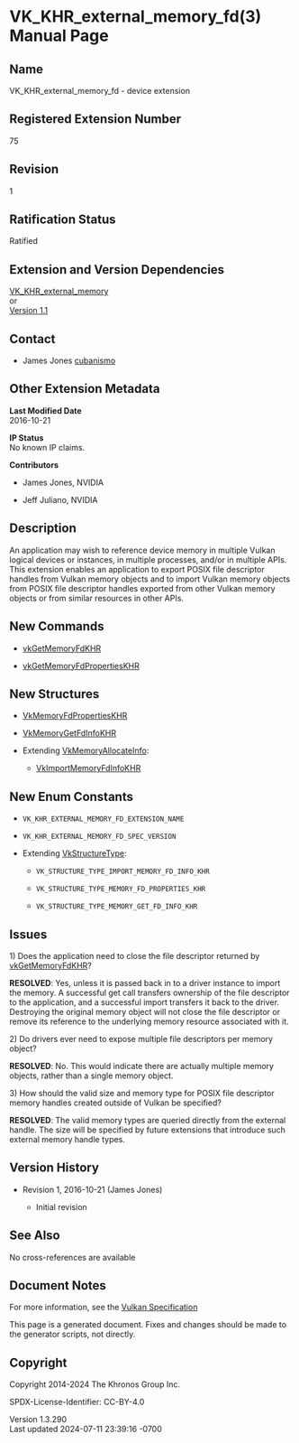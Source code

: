 # VK_KHR_external_memory_fd(3) Manual Page

## Name

VK_KHR_external_memory_fd - device extension



## <a href="#_registered_extension_number" class="anchor"></a>Registered Extension Number

75

## <a href="#_revision" class="anchor"></a>Revision

1

## <a href="#_ratification_status" class="anchor"></a>Ratification Status

Ratified

## <a href="#_extension_and_version_dependencies" class="anchor"></a>Extension and Version Dependencies

[VK_KHR_external_memory](https://registry.khronos.org/vulkan/specs/1.3-extensions/man/html/VK_KHR_external_memory.html)  
or  
[Version 1.1](#versions-1.1)  

## <a href="#_contact" class="anchor"></a>Contact

- James Jones <a
  href="https://github.com/KhronosGroup/Vulkan-Docs/issues/new?body=%5BVK_KHR_external_memory_fd%5D%20@cubanismo%0A*Here%20describe%20the%20issue%20or%20question%20you%20have%20about%20the%20VK_KHR_external_memory_fd%20extension*"
  target="_blank" rel="nofollow noopener"><em></em>cubanismo</a>

## <a href="#_other_extension_metadata" class="anchor"></a>Other Extension Metadata

**Last Modified Date**  
2016-10-21

**IP Status**  
No known IP claims.

**Contributors**  
- James Jones, NVIDIA

- Jeff Juliano, NVIDIA

## <a href="#_description" class="anchor"></a>Description

An application may wish to reference device memory in multiple Vulkan
logical devices or instances, in multiple processes, and/or in multiple
APIs. This extension enables an application to export POSIX file
descriptor handles from Vulkan memory objects and to import Vulkan
memory objects from POSIX file descriptor handles exported from other
Vulkan memory objects or from similar resources in other APIs.

## <a href="#_new_commands" class="anchor"></a>New Commands

- [vkGetMemoryFdKHR](https://registry.khronos.org/vulkan/specs/1.3-extensions/man/html/vkGetMemoryFdKHR.html)

- [vkGetMemoryFdPropertiesKHR](https://registry.khronos.org/vulkan/specs/1.3-extensions/man/html/vkGetMemoryFdPropertiesKHR.html)

## <a href="#_new_structures" class="anchor"></a>New Structures

- [VkMemoryFdPropertiesKHR](https://registry.khronos.org/vulkan/specs/1.3-extensions/man/html/VkMemoryFdPropertiesKHR.html)

- [VkMemoryGetFdInfoKHR](https://registry.khronos.org/vulkan/specs/1.3-extensions/man/html/VkMemoryGetFdInfoKHR.html)

- Extending [VkMemoryAllocateInfo](https://registry.khronos.org/vulkan/specs/1.3-extensions/man/html/VkMemoryAllocateInfo.html):

  - [VkImportMemoryFdInfoKHR](https://registry.khronos.org/vulkan/specs/1.3-extensions/man/html/VkImportMemoryFdInfoKHR.html)

## <a href="#_new_enum_constants" class="anchor"></a>New Enum Constants

- `VK_KHR_EXTERNAL_MEMORY_FD_EXTENSION_NAME`

- `VK_KHR_EXTERNAL_MEMORY_FD_SPEC_VERSION`

- Extending [VkStructureType](https://registry.khronos.org/vulkan/specs/1.3-extensions/man/html/VkStructureType.html):

  - `VK_STRUCTURE_TYPE_IMPORT_MEMORY_FD_INFO_KHR`

  - `VK_STRUCTURE_TYPE_MEMORY_FD_PROPERTIES_KHR`

  - `VK_STRUCTURE_TYPE_MEMORY_GET_FD_INFO_KHR`

## <a href="#_issues" class="anchor"></a>Issues

1\) Does the application need to close the file descriptor returned by
[vkGetMemoryFdKHR](https://registry.khronos.org/vulkan/specs/1.3-extensions/man/html/vkGetMemoryFdKHR.html)?

**RESOLVED**: Yes, unless it is passed back in to a driver instance to
import the memory. A successful get call transfers ownership of the file
descriptor to the application, and a successful import transfers it back
to the driver. Destroying the original memory object will not close the
file descriptor or remove its reference to the underlying memory
resource associated with it.

2\) Do drivers ever need to expose multiple file descriptors per memory
object?

**RESOLVED**: No. This would indicate there are actually multiple memory
objects, rather than a single memory object.

3\) How should the valid size and memory type for POSIX file descriptor
memory handles created outside of Vulkan be specified?

**RESOLVED**: The valid memory types are queried directly from the
external handle. The size will be specified by future extensions that
introduce such external memory handle types.

## <a href="#_version_history" class="anchor"></a>Version History

- Revision 1, 2016-10-21 (James Jones)

  - Initial revision

## <a href="#_see_also" class="anchor"></a>See Also

No cross-references are available

## <a href="#_document_notes" class="anchor"></a>Document Notes

For more information, see the <a
href="https://registry.khronos.org/vulkan/specs/1.3-extensions/html/vkspec.html#VK_KHR_external_memory_fd"
target="_blank" rel="noopener">Vulkan Specification</a>

This page is a generated document. Fixes and changes should be made to
the generator scripts, not directly.

## <a href="#_copyright" class="anchor"></a>Copyright

Copyright 2014-2024 The Khronos Group Inc.

SPDX-License-Identifier: CC-BY-4.0

Version 1.3.290  
Last updated 2024-07-11 23:39:16 -0700
